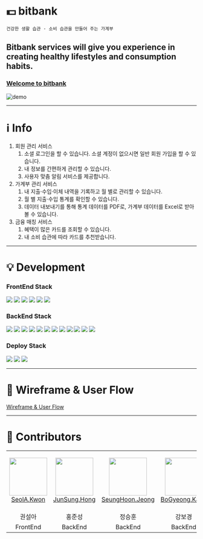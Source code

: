 # 💵 bitbank

`건강한 생활 습관 · 소비 습관을 만들어 주는 가계부`

## Bitbank services will give you experience in creating healthy lifestyles and consumption habits.

### [Welcome to bitbank](https://bithumb.bitbank.click)

![demo](https://user-images.githubusercontent.com/76933244/169328053-1e54ccae-99af-487a-9b4c-cc537f7a1df5.gif)

---

# ℹ️ Info

1. 회원 관리 서비스
   1. 소셜 로그인을 할 수 있습니다. 소셜 계정이 없으시면 일반 회원 가입을 할 수 있습니다.
   2. 내 정보를 간편하게 관리할 수 있습니다.
   3. 사용자 맞춤 알림 서비스를 제공합니다.
2. 가계부 관리 서비스
   1. 내 지출·수입·이체 내역을 기록하고 월 별로 관리할 수 있습니다.
   2. 월 별 지출·수입 통계를 확인할 수 있습니다.
   3. 데이터 내보내기를 통해 통계 데이터를 PDF로, 가계부 데이터를 Excel로 받아볼 수 있습니다.
3. 금융 매칭 서비스
   1. 혜택이 많은 카드를 조회할 수 있습니다.
   2. 내 소비 습관에 따라 카드를 추천받습니다.

---

# 💡 Development

### FrontEnd Stack

<img src="https://img.shields.io/badge/html5-E34F26?style=for-the-badge&logo=html5&logoColor=white"> <img src="https://img.shields.io/badge/css3-1572B6?style=for-the-badge&logo=css3&logoColor=white"> <img src="https://img.shields.io/badge/javascript-F7DF1E?style=for-the-badge&logo=javascript&logoColor=black"> <img src="https://img.shields.io/badge/react-61DAFB?style=for-the-badge&logo=react&logoColor=black"> <img src="https://img.shields.io/badge/MobX-FF9955?style=for-the-badge&logo=MobX&logoColor=black"> <img src="https://img.shields.io/badge/styled_components-DB7093?style=for-the-badge&logo=styled_components&logoColor=white">

### BackEnd Stack

<img src="https://img.shields.io/badge/java-007396?style=for-the-badge&logo=java&logoColor=white"> <img src="https://img.shields.io/badge/springboot-6DB33F?style=for-the-badge&logo=springboot&logoColor=white"> <img src="https://img.shields.io/badge/gradle-02303A?style=for-the-badge&logo=gradle&logoColor=white"> <img src="https://img.shields.io/badge/json%20web%20tokens-000000?style=for-the-badge&logo=json%20web%20tokens&logoColor=white"> <img src="https://img.shields.io/badge/swagger-85EA2D?style=for-the-badge&logo=swagger&logoColor=white"> <img src="https://img.shields.io/badge/apache%20kafka-231F20?style=for-the-badge&logo=apachekafka&logoColor=white"> <img src="https://img.shields.io/badge/elasticsearch-005571?style=for-the-badge&logo=elasticsearch&logoColor=white"> <img src="https://img.shields.io/badge/logstash-005571?style=for-the-badge&logo=logstash&logoColor=white"> <img src="https://img.shields.io/badge/kibana-005571?style=for-the-badge&logo=kibana&logoColor=white"> <img src="https://img.shields.io/badge/aws%20lambda-FF9900?style=for-the-badge&logo=awslambda&logoColor=white"> <img src="https://img.shields.io/badge/amazon%20s3-569A31?style=for-the-badge&logo=amazons3&logoColor=white"> <img src="https://img.shields.io/badge/mysql-4479A1?style=for-the-badge&logo=mysql&logoColor=white">

### Deploy Stack

<img src="https://img.shields.io/badge/git-F05032?style=for-the-badge&logo=git&logoColor=white"> <img src="https://img.shields.io/badge/jenkins-D24939?style=for-the-badge&logo=jenkins&logoColor=white"> <img src="https://img.shields.io/badge/amazon%20aws-232F3E?style=for-the-badge&logo=amazonaws&logoColor=white">

---

# 💠 Wireframe & User Flow

[Wireframe & User Flow](https://www.figma.com/file/iX2D6GN5mY60td2Ay66RJy/bitbank?node-id=0%3A1)

---

# 👥 Contributors

<table>
    <tr>
       <td align="center" width="130px" height="160px">
            <a href="https://github.com/daodaoala"><img height="100px" width="100px" src="https://avatars.githubusercontent.com/u/67010327?v=4" /></a>
            <br />
            <a href="https://github.com/daodaoala">SeolA.Kwon</a>
        </td>
        <td align="center" width="130px" height="160px">
            <a href="https://github.com/powerstar13"><img height="100px" width="100px" src="https://avatars.githubusercontent.com/u/42233927?v=4" /></a>
            <br />
            <a href="https://github.com/powerstar13">JunSung.Hong</a>
        </td>
         <td align="center" width="130px" height="160px">
            <a href="https://github.com/jsh0116"><img height="100px" width="100px" src="https://avatars.githubusercontent.com/u/62865808?v=4" /></a>
            <br />
            <a href="https://github.com/jsh0116">SeungHoon.Jeong</a>
        </td>
        <td align="center" width="130px" height="160px">
            <a href="https://github.com/boookk"><img height="100px" width="100px" src="https://avatars.githubusercontent.com/u/76933244?v=4" /></a>
            <br />
            <a href="https://github.com/boookk">BoGyeong.Kang</a>
        </td>
    </tr>
    <tr>
        <td align="center">권설아</td>
        <td align="center">홍준성</td>
        <td align="center">정승훈</td>
        <td align="center">강보경</td>
    </tr>
    <tr>
        <td align="center">FrontEnd</td>
        <td align="center">BackEnd</td>
        <td align="center">BackEnd</td>
        <td align="center">BackEnd</td>
    </tr>
</table>
